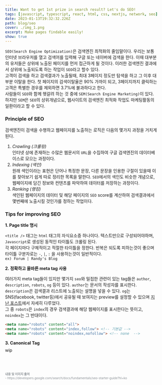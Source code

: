 ```yaml
---
title: Want to get 1st prize in search result? Let's do SEO!
tags: [javascript, typescript, react, html, css, nextjs, network, seo]
date: 2023-01-13T19:32:32.226Z
path: blog/seo
cover: ./img_1.png
excerpt: Make pages findable easily! 
show: true
---
```


`SEO(Search Engine Optimization)`은 검색엔진 최적화의 줄임말이다. 우리는 보통 인터넷 브라우저를 열고 검색어를 입력해 구글 또는 네이버에 검색을 한다. 이때 대부분의 유저들은 상위에 노출된 페이지를 먼저 접근하게 될 것이다. 이러한 검색엔진 결과에서 상위에 노출되도록 하는 작업이 `SEO`라고 할수 있다.  
고객이 검색을 하고 검색결과가 노출될때, 최대 3페이지 정도만 탐색을 하고 그 이후 대부분 이탈을 한다. 첫 페이지의 검색이탈율은 90% 가까이 되고, 3페이지까지 클릭하는 고객은 특별한 경우를 제외하면 3.7%에 불과하다고 한다.  
사람들이 `SEO`와 함께 헷갈려 하는 것 중에 `SEM(Search Engine Marketing)`이 있다. 하지만 `SEM`은 `SEO`의 상위개념으로, 웹사이트의 검색엔진 최적화 작업도 마케팅활동의 일환이라고 할 수 있다.

### Principle of SEO
검색엔진이 검색을 수행하고 웹페이지를 노출하는 로직은 다음의 몇가지 과정을 거치게 된다.  
1. <i>Crawling (크롤링)</i>    
   인터넷 상에 존재하는 수많은 웹문서의 `URL`을 수집하여 구글 검색엔진의 데이터베이스로 모으는 과정이다.
2. <i>Indexing (색인)</i>   
   원래 색인이라는 표현은 단어나 특정한 문장, 다른 문장을 인용한 구절이 있을때 이를 찾아보기 쉽게 따로 정리한 목록을 말한다. `SEO`에서의 색인도 비슷한 개념으로, 웹페이지에 담긴 정보와 컨텐츠를 파악하여 데이터를 저장하는 과정이다.
3. <i>Ranking (랭킹)</i>   
   색인된 웹페이지의 데이터 및 해당 페이지의 `SEO` score를 계산하여 검색결과에서 몇번째에 노출시킬 것인가를 정하는 작업이다. 
    
 ### Tips for improving SEO
<div style="margin-bottom:7px;font-size: 14px;font-weight: 700;">1. Page title 명시</div>  

`<title />` 태그는 `html` 태그의 자식요소중 하나이다. 텍스트만으로 구성되어야하며, `Javascript`로 생성된 동적인 타이틀도 크롤링 된다.  
각 페이지마다 구체적이고 적절한 타이틀을 정한다. 반복은 되도록 피하는것이 좋으며 타이틀 구분자로는 `-`, `|`, `:` 을 사용하는것이 일반적이다.  
`ex) Forum | Randy's Blog`  


<div style="margin-bottom:7px;font-size: 14px;font-weight: 700;">2. 정확하고 올바른 meta tag 사용</div>  

여러가지 meta tag들이 있지만 몇가지 `seo`와 밀접한 관련이 있는 tag들은 `author`, `description`, `robots`, `og` 등이 있다. `author`는 문서의 작성자를 표시한다. `description`은 검색결과 리스트에 노출되는 설명을 넣을 수 있다. `og`는 SNS(facebook, twitter등)에서 공유될 때 보여지는 preview를 설정할 수 있으며 <a href='https://are-you-sssssungs.kr/blog/meta-tag' target="_blank" rel="noopener noreferrer">지난 포스트</a>에서 자세히 다루었다.  
그 중 `robots`은 `index`의 경우 검색결과에 해당 웹페이지를 표시한다는 뜻이고, `noindex`는 그 반대이다.  
```html
<meta name="robots" content="all">
<meta name="robots" content="index,follow"> <!-- 기본값 -->
<meta name="robots" content="noindex,nofollow"> <!-- none  -->
```

<div style="margin-bottom:7px;font-size: 14px;font-weight: 700;">3. Canonical Tag</div>
wip




<br/><br/>
<div style="font-size:10px;color:#8b9196;word-break: break-all"><b>내용 및 이미지 출처</b><br/>
- https://developers.google.com/search/docs/fundamentals/seo-starter-guide?hl=ko<br/>
</div>

